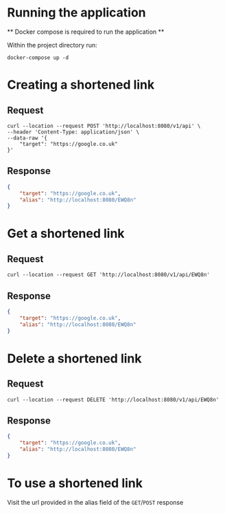 # Running the application
** Docker compose is required to run the application **

Within the project directory run:
```shell
docker-compose up -d
```

# Creating a shortened link
## Request
```shell
curl --location --request POST 'http://localhost:8080/v1/api' \
--header 'Content-Type: application/json' \
--data-raw '{
    "target": "https://google.co.uk"
}'
```
## Response
```json
{
    "target": "https://google.co.uk",
    "alias": "http://localhost:8080/EWQ8n"
}
```
# Get a shortened link
## Request
```shell
curl --location --request GET 'http://localhost:8080/v1/api/EWQ8n'
```
## Response
```json
{
    "target": "https://google.co.uk",
    "alias": "http://localhost:8080/EWQ8n"
}
```
# Delete a shortened link
## Request
```shell
curl --location --request DELETE 'http://localhost:8080/v1/api/EWQ8n'
```
## Response
```json
{
    "target": "https://google.co.uk",
    "alias": "http://localhost:8080/EWQ8n"
}
```

# To use a shortened link
Visit the url provided in the alias field of the `GET`/`POST` response